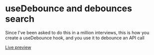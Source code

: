 # useDebounce and debounces search

Since I've been asked to do this in a million interviews, this is how you create a useDebounce hook,
and you use it to debounce an API call

[Live preview](https://vgtmhl.github.io/react-debounced-search/)
